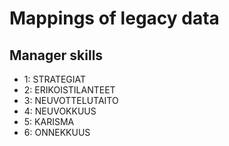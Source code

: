 # Mappings of legacy data

## Manager skills

- 1: STRATEGIAT
- 2: ERIKOISTILANTEET
- 3: NEUVOTTELUTAITO
- 4: NEUVOKKUUS
- 5: KARISMA
- 6: ONNEKKUUS
